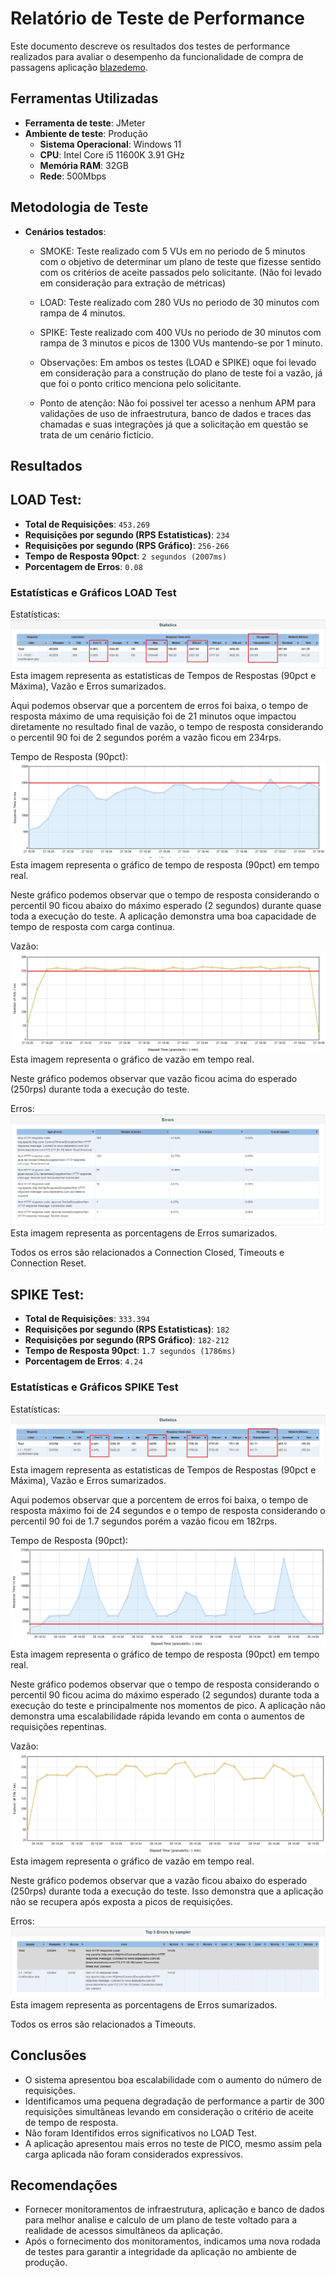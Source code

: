 # Relatório de Teste de Performance

Este documento descreve os resultados dos testes de performance realizados para avaliar o desempenho da funcionalidade de compra de passagens aplicação <a href="https://www.blazedemo.com/">blazedemo</a>.

## Ferramentas Utilizadas
- **Ferramenta de teste**: JMeter
- **Ambiente de teste**: Produção
  - **Sistema Operacional**: Windows 11
  - **CPU**: Intel Core i5 11600K 3.91 GHz
  - **Memória RAM**: 32GB
  - **Rede**: 500Mbps
  
## Metodologia de Teste
- **Cenários testados**:
  - SMOKE: Teste realizado com 5 VUs em no periodo de 5 minutos com o objetivo de determinar um plano de teste que fizesse sentido com os critérios de aceite passados pelo solicitante. (Não foi levado em consideração para extração de métricas)
  - LOAD: Teste realizado com 280 VUs no periodo de 30 minutos com rampa de 4 minutos.
  - SPIKE: Teste realizado com 400 VUs no periodo de 30 minutos com rampa de 3 minutos e picos de 1300 VUs mantendo-se por 1 minuto.
  
  - Observações: Em ambos os testes (LOAD e SPIKE) oque foi levado em consideração para a construção do plano de teste foi a vazão, já que foi o ponto critico menciona pelo solicitante.

  - Ponto de atenção: Não foi possivel ter acesso a nenhum APM para validações de uso de infraestrutura, banco de dados e traces das chamadas e suas integrações já que a solicitação em questão se trata de um cenário fictício.
  
## Resultados

## LOAD Test:
- **Total de Requisições**: `453.269`
- **Requisições por segundo (RPS Estatisticas)**: `234`
- **Requisições por segundo (RPS Gráfico)**: `256-266`
- **Tempo de Resposta 90pct**: `2 segundos (2007ms)`
- **Porcentagem de Erros**: `0.08`

### Estatísticas e Gráficos LOAD Test

Estatísticas:
<img src="Teste QA Performance - Sinqia/report/Load/pngs/estatisticas_gerais.jpg" />
Esta imagem representa as estatisticas de Tempos de Respostas (90pct e Máxima), Vazão e Erros sumarizados.

Aqui podemos observar que a porcentem de erros foi baixa, o tempo de resposta máximo de uma requisição foi de 21 minutos oque impactou diretamente no resultado final de vazão, o tempo de resposta considerando o percentil 90 foi de 2 segundos porém a vazão ficou em 234rps.

Tempo de Resposta (90pct):
<img src="Teste QA Performance - Sinqia/report/Load/pngs/90pct.jpg" />
Esta imagem representa o gráfico de tempo de resposta (90pct) em tempo real.

Neste gráfico podemos observar que o tempo de resposta considerando o percentil 90 ficou abaixo do máximo esperado (2 segundos) durante quase toda a execução do teste. A aplicação demonstra uma boa capacidade de tempo de resposta com carga continua.

Vazão:
<img src="Teste QA Performance - Sinqia/report/Load/pngs/vazao.jpg" />
Esta imagem representa o gráfico de vazão em tempo real.

Neste gráfico podemos observar que vazão ficou acima do esperado (250rps) durante toda a execução do teste.

Erros:
<img src="Teste QA Performance - Sinqia/report/Load/pngs/erros.jpg" />
Esta imagem representa as porcentagens de Erros sumarizados.

Todos os erros são relacionados a Connection Closed, Timeouts e Connection Reset.



## SPIKE Test:
- **Total de Requisições**: `333.394`
- **Requisições por segundo (RPS Estatisticas)**: `182`
- **Requisições por segundo (RPS Gráfico)**: `182-212`
- **Tempo de Resposta 90pct**: `1.7 segundos (1786ms)`
- **Porcentagem de Erros**: `4.24`

### Estatísticas e Gráficos SPIKE Test

Estatísticas:
<img src="Teste QA Performance - Sinqia/report/Spike/pngs/estatisticas_gerais.jpg" />
Esta imagem representa as estatisticas de Tempos de Respostas (90pct e Máxima), Vazão e Erros sumarizados.

Aqui podemos observar que a porcentem de erros foi baixa, o tempo de resposta máximo foi de 24 segundos e o tempo de resposta considerando o percentil 90 foi de 1.7 segundos porém a vazão ficou em 182rps.

Tempo de Resposta (90pct):
<img src="Teste QA Performance - Sinqia/report/Spike/pngs/90pct.jpg" />
Esta imagem representa o gráfico de tempo de resposta (90pct) em tempo real.

Neste gráfico podemos observar que o tempo de resposta considerando o percentil 90 ficou acima do máximo esperado (2 segundos) durante toda a execução do teste e principalmente nos momentos de pico. A aplicação não demonstra uma escalabilidade rápida levando em conta o aumentos de requisições repentinas.

Vazão:
<img src="Teste QA Performance - Sinqia/report/Spike/pngs/vazao.jpg" />
Esta imagem representa o gráfico de vazão em tempo real.

Neste gráfico podemos observar que a vazão ficou abaixo do esperado (250rps) durante toda a execução do teste. Isso demonstra que a aplicação não se recupera após exposta a picos de requisições.

Erros:
<img src="Teste QA Performance - Sinqia/report/Spike/pngs/erros.jpg" />
Esta imagem representa as porcentagens de Erros sumarizados.

Todos os erros são relacionados a Timeouts.


## Conclusões
- O sistema apresentou boa escalabilidade com o aumento do número de requisições.
- Identificamos uma pequena degradação de performance a partir de 300 requisições simultâneas levando em consideração o critério de aceite de tempo de resposta.
- Não foram Identifidos erros significativos no LOAD Test.
- A aplicação apresentou mais erros no teste de PICO, mesmo assim pela carga aplicada não foram considerados expressivos.

## Recomendações
- Fornecer monitoramentos de infraestrutura, aplicação e banco de dados para melhor analise e calculo de um plano de teste voltado para a realidade de acessos simultâneos da aplicação.
- Após o fornecimento dos monitoramentos, indicamos uma nova rodada de testes para garantir a integridade da aplicação no ambiente de produção.

